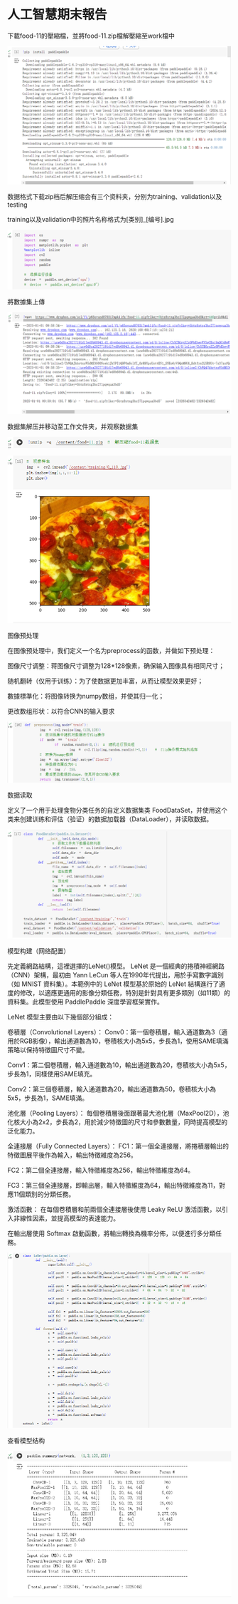 # 人工智慧期末報告
下載food-11的壓縮檔，並將food-11.zip檔解壓縮至work檔中

![image](https://github.com/hy189/-/blob/main/%E8%9E%A2%E5%B9%95%E6%93%B7%E5%8F%96%E7%95%AB%E9%9D%A2%202025-01-01%20180428.png)

数据格式下载zip档后解压缩会有三个资料夹，分别为training、validation以及testing

training以及validation中的照片名称格式为[类别]_[编号].jpg

![image](https://github.com/hy189/-/blob/main/%E8%9E%A2%E5%B9%95%E6%93%B7%E5%8F%96%E7%95%AB%E9%9D%A2%202025-01-01%20180702.png
)

將數據集上傳

![image](https://github.com/hy189/-/blob/main/%E8%9E%A2%E5%B9%95%E6%93%B7%E5%8F%96%E7%95%AB%E9%9D%A2%202025-01-01%20180715.png)


数据集解压并移动至工作文件夹，并观察数据集

![image](https://github.com/hy189/-/blob/main/%E8%9E%A2%E5%B9%95%E6%93%B7%E5%8F%96%E7%95%AB%E9%9D%A2%202025-01-01%20180724.png)


![image](https://github.com/hy189/-/blob/main/%E8%9E%A2%E5%B9%95%E6%93%B7%E5%8F%96%E7%95%AB%E9%9D%A2%202025-01-01%20180741.png)

图像预处理

在图像预处理中，我们定义一个名为preprocess的函数，并做如下预处理：

图像尺寸调整：蒋图像尺寸调整为128*128像素，确保输入图像具有相同尺寸；

随机翻转（仅用于训练）：为了使数据更加丰富，从而让模型效果更好；

數據標準化：将图像转换为numpy数组，并使其归一化；

更改数组形状：以符合CNN的输入要求

![image](https://github.com/hy189/-/blob/main/%E8%9E%A2%E5%B9%95%E6%93%B7%E5%8F%96%E7%95%AB%E9%9D%A2%202025-01-01%20180751.png)

数据读取

定义了一个用于处理食物分类任务的自定义数据集类 FoodDataSet，并使用这个类来创建训练和评估（验证）的数据加载器（DataLoader），并读取数据。

![image](https://github.com/hy189/-/blob/main/%E8%9E%A2%E5%B9%95%E6%93%B7%E5%8F%96%E7%95%AB%E9%9D%A2%202025-01-01%20180805.png)

模型构建（网络配置）

先定義網路結構，這裡選擇的LeNet()模型。 LeNet 是一個經典的捲積神經網路（CNN）架構，最初由 Yann LeCun 等人在1990年代提出，用於手寫數字識別（如 MNIST 資料集）。本範例中的 LeNet 模型基於原始的 LeNet 結構進行了適度的修改，以適應更通用的影像分類任務，特別是針對具有更多類別（如11類）的資料集。此模型使用 PaddlePaddle 深度學習框架實作。

LeNet 模型主要由以下幾個部分組成：

卷積層（Convolutional Layers）：
Conv0：第一個卷積層，輸入通道數為3（適用於RGB影像），輸出通道數為10，卷積核大小為5x5，步長為1，使用SAME填滿策略以保持特徵圖尺寸不變。

Conv1：第二個卷積層，輸入通道數為10，輸出通道數為20，卷積核大小為5x5，步長為1，同樣使用SAME填充。

Conv2：第三個卷積層，輸入通道數為20，輸出通道數為50，卷積核大小為5x5，步長為1，SAME填滿。


池化層（Pooling Layers）：
每個卷積層後面跟著最大池化層（MaxPool2D），池化核大小為2x2，步長為2，用於減少特徵圖的尺寸和參數數量，同時提高模型的泛化能力。


全連接層（Fully Connected Layers）：
FC1：第一個全連接層，將捲積層輸出的特徵圖展平後作為輸入，輸出特徵維度為256。

FC2：第二個全連接層，輸入特徵維度為256，輸出特徵維度為64。

FC3：第三個全連接層，即輸出層，輸入特徵維度為64，輸出特徵維度為11，對應11個類別的分類任務。


激活函數：
在每個卷積層和前兩個全連接層後使用 Leaky ReLU 激活函數，以引入非線性因素，並提高模型的表達能力。

在輸出層使用 Softmax 啟動函數，將輸出轉換為機率分佈，以便進行多分類任務。

![image](https://github.com/hy189/-/blob/main/%E8%9E%A2%E5%B9%95%E6%93%B7%E5%8F%96%E7%95%AB%E9%9D%A2%202025-01-01%20180835.png)

查看模型结构

![image](https://github.com/hy189/-/blob/main/%E8%9E%A2%E5%B9%95%E6%93%B7%E5%8F%96%E7%95%AB%E9%9D%A2%202025-01-01%20180853.png)





